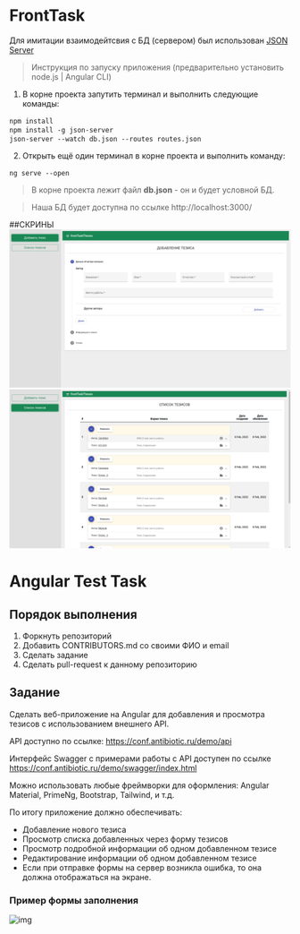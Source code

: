 # FrontTask

Для имитации взаимодейтсвия с БД (сервером) был использован [JSON Server](https://github.com/typicode/json-server#getting-started)

>Инструкция по запуску приложения
(предварительно установить node.js | Angular CLI)
1) В корне проекта запутить терминал и выполнить следующие команды:
```
npm install
npm install -g json-server
json-server --watch db.json --routes routes.json
```
2) Открыть ещё один терминал в корне проекта и выполнить команду:
```
ng serve --open
```


>В корне проекта лежит файл <b>db.json</b> - он и будет условной БД.

>Наша БД будет доступна по ссылке http://localhost:3000/

##СКРИНЫ
![img](./pic1.png)
![img](./pic2.png)

# Angular Test Task

## Порядок выполнения

1. Форкнуть репозиторий
2. Добавить CONTRIBUTORS.md со своими ФИО и email
3. Сделать задание
4. Сделать pull-request к данному репозиторию

## Задание

Сделать веб-приложение на Angular для добавления и просмотра тезисов с использованием внешнего API.

API доступно по ссылке:
https://conf.antibiotic.ru/demo/api

Интерфейс Swagger с примерами работы с API доступен по ссылке
https://conf.antibiotic.ru/demo/swagger/index.html

Можно использовать любые фреймворки для оформления: Angular Material, PrimeNg, Bootstrap, Tailwind, и т.д.

По итогу приложение должно обеспечивать:
- Добавление нового тезиса
- Просмотр списка добавленных через форму тезисов
- Просмотр подробной информации об одном добавленном тезисе
- Редактирование информации об одном добавленном тезисе
- Если при отправке формы на сервер возникла ошибка, то она должна отображаться на экране.


### Пример формы заполнения

![img](./preview.png)
